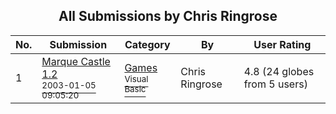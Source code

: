 ﻿<div align="center">

## All Submissions by Chris Ringrose

</div>

No.  | Submission | Category | By   | User Rating
---- | ---------- | -------- | ---- | -----------
1 | [Marque Castle 1\.2<br /><sup>2003-01-05 09:05:20</sup>](https://github.com/Planet-Source-Code/chris-ringrose-marque-castle-1-2__1-42206) | [Games<br /><sup>Visual Basic</sup>](../ByCategory/games__1-38.md) | Chris Ringrose | 4.8 (24 globes from 5 users)
